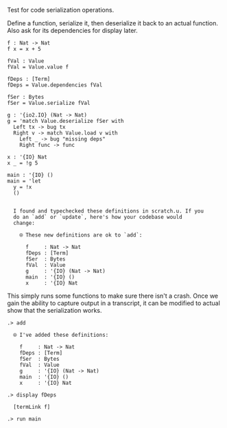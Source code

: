 
Test for code serialization operations.

Define a function, serialize it, then deserialize it back to an actual
function. Also ask for its dependencies for display later.

```unison
f : Nat -> Nat
f x = x + 5

fVal : Value
fVal = Value.value f

fDeps : [Term]
fDeps = Value.dependencies fVal

fSer : Bytes
fSer = Value.serialize fVal

g : '{io2.IO} (Nat -> Nat)
g = 'match Value.deserialize fSer with
  Left tx -> bug tx
  Right v -> match Value.load v with
    Left _ -> bug "missing deps"
    Right func -> func

x : '{IO} Nat
x _ = !g 5

main : '{IO} ()
main = 'let
  y = !x
  ()
```

```ucm

  I found and typechecked these definitions in scratch.u. If you
  do an `add` or `update`, here's how your codebase would
  change:
  
    ⍟ These new definitions are ok to `add`:
    
      f     : Nat -> Nat
      fDeps : [Term]
      fSer  : Bytes
      fVal  : Value
      g     : '{IO} (Nat -> Nat)
      main  : '{IO} ()
      x     : '{IO} Nat

```
This simply runs some functions to make sure there isn't a crash. Once
we gain the ability to capture output in a transcript, it can be modified
to actual show that the serialization works.

```ucm
.> add

  ⍟ I've added these definitions:
  
    f     : Nat -> Nat
    fDeps : [Term]
    fSer  : Bytes
    fVal  : Value
    g     : '{IO} (Nat -> Nat)
    main  : '{IO} ()
    x     : '{IO} Nat

.> display fDeps

  [termLink f]

.> run main

```
